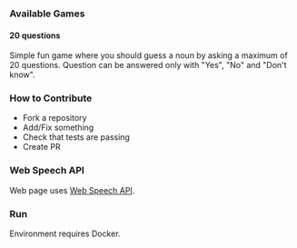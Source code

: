 ### Available Games

#### 20 questions

Simple fun game where you should guess a noun by asking a maximum of 20 questions. Question can be answered only with "Yes", "No" and "Don't know".

### How to Contribute

* Fork a repository
* Add/Fix something
* Check that tests are passing
* Create PR

### Web Speech API

Web page uses [Web Speech API](https://dvcs.w3.org/hg/speech-api/raw-file/tip/speechapi.html).

### Run

Environment requires Docker.

